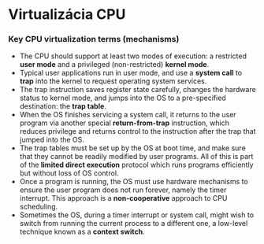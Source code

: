# Virtualizácia CPU
### Key CPU virtualization terms (mechanisms)
- The CPU should support at least two modes of execution: a restricted **user mode** and a privileged (non-restricted) **kernel mode**.
- Typical user applications run in user mode, and use a **system call**
to **trap** into the kernel to request operating system services.
- The trap instruction saves register state carefully, changes the hardware status to kernel mode, and jumps into the OS to a pre-specified
destination: the **trap table**.
- When the OS finishes servicing a system call, it returns to the user
program via another special **return-from-trap** instruction, which reduces privilege and returns control to the instruction after the trap
that jumped into the OS.
- The trap tables must be set up by the OS at boot time, and make
sure that they cannot be readily modified by user programs. All
of this is part of the **limited direct execution** protocol which runs
programs efficiently but without loss of OS control.
- Once a program is running, the OS must use hardware mechanisms
to ensure the user program does not run forever, namely the timer
interrupt. This approach is a **non-cooperative** approach to CPU
scheduling.
- Sometimes the OS, during a timer interrupt or system call, might
wish to switch from running the current process to a different one,
a low-level technique known as a **context switch**.
